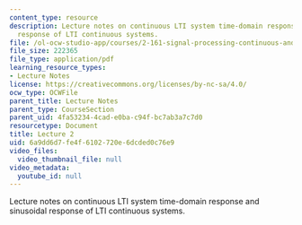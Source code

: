 ```yaml
---
content_type: resource
description: Lecture notes on continuous LTI system time-domain response and sinusoidal
  response of LTI continuous systems.
file: /ol-ocw-studio-app/courses/2-161-signal-processing-continuous-and-discrete-fall-2008/6a9dd6d7fe4f6102720e6dcded0c76e9_lecture_02.pdf
file_size: 222365
file_type: application/pdf
learning_resource_types:
- Lecture Notes
license: https://creativecommons.org/licenses/by-nc-sa/4.0/
ocw_type: OCWFile
parent_title: Lecture Notes
parent_type: CourseSection
parent_uid: 4fa53234-4cad-e0ba-c94f-bc7ab3a7c7d0
resourcetype: Document
title: Lecture 2
uid: 6a9dd6d7-fe4f-6102-720e-6dcded0c76e9
video_files:
  video_thumbnail_file: null
video_metadata:
  youtube_id: null
---
```

Lecture notes on continuous LTI system time-domain response and sinusoidal response of LTI continuous systems.